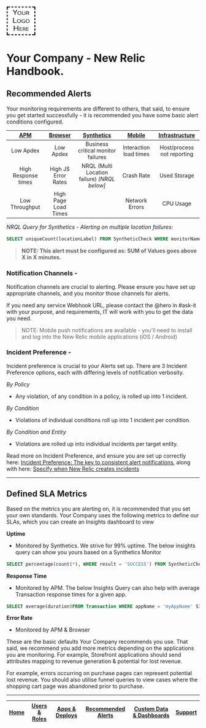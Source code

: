 <img src="IMG/logo.png" alt="YourLogo" width="15%">


# Your Company - New Relic Handbook.

## Recommended Alerts
Your monitoring requirements are different to others, that said, to ensure you get started successfully - it is recommended you have some basic alert conditions configured.

|[APM](https://docs.newrelic.com/docs/apm/new-relic-apm/guides/new-relic-apm-best-practices-guide#alerts)	|[Browser](https://docs.newrelic.com/docs/browser/new-relic-browser/guides/new-relic-browser-best-practices-guide#alerts-policies)	|[Synthetics](https://docs.newrelic.com/docs/synthetics/new-relic-synthetics/using-monitors/alerting-synthetics)	|[Mobile](https://docs.newrelic.com/docs/mobile-monitoring/new-relic-mobile/getting-started/alert-information-new-relic-mobile)	|[Infrastructure](https://docs.newrelic.com/docs/infrastructure/new-relic-infrastructure/infrastructure-alert-conditions/infrastructure-alerts-add-edit-or-view-host-alert-information)	|
|:---:	|:---:	|:---:	|:---:	|:---:	|
|  Low Apdex  | Low Apdex | Business critical monitor failures | Interaction load times  	| Host/process not reporting  	|
| High Response times  	|   High JS Error Rates	|   NRQL (Multi Location failure) _[NRQL below]_	|   Crash Rate	|  Used Storage 	|
|   Low Throughput	| High Page Load Times  | 	| Network Errors   	| CPU Usage  |

_NRQL Query for Synthetics - Alerting on multiple location failures:_

```sql
SELECT uniqueCount(locationLabel) FROM SyntheticCheck WHERE monitorName = 'myMonitor' AND result = 'FAILED'
```

> **NOTE: This alert must be configured as: SUM of Values goes above X in X minutes.**

### Notification Channels -
Notification channels are crucial to alerting. Please ensure you have set up appropriate channels, and you monitor those channels for alerts. 

If you need any service Webhook URL, please contact the @hero in #ask-it with your purpose, and requirements, IT will work with you to get the data you need.

> NOTE: Mobile push notifications are available - you'll need to install and log into the New Relic mobile applications (iOS / Android)

### Incident Preference -
Incident preference is crucial to your Alerts set up. There are 3 Incident Preference options, each with differing levels of notification verbosity.

_By Policy_
- Any violation, of any condition in a policy, is rolled up into 1 incident.

_By Condition_
- Violations of individual conditions roll up into 1 incident per condition.

_By Condition and Entity_
- Violations are rolled up into individual incidents per target entity.

Read more on Incident Preference, and ensure you are set up correctly here: [Incident Preference: The key to consistent alert notifications](https://discuss.newrelic.com/t/relic-solution-alert-incident-preferences-are-the-key-to-consistent-alert-notifications/40867), along with here: [Specify when New Relic creates incidents](https://docs.newrelic.com/docs/alerts/new-relic-alerts/configuring-alert-policies/specify-when-new-relic-creates-incidents)

---

## Defined SLA Metrics
Based on the metrics you are alerting on, it is recommended that you set your own standards. Your Company uses the following metrics to define our SLAs, which you can create an Insights dashboard to view

**Uptime** 

* Monitored by Synthetics. We strive for 99% uptime. The below insights query can show you yours based on a Synthetics Monitor
```sql
SELECT percentage(count(*), WHERE result = 'SUCCESS') FROM SyntheticCheck WHERE monitorName = 'myMonitor' SINCE 1 DAY AGO
```

**Response Time**

 * Monitored by APM. The below Insights Query can also help with average Transaction response times for a given app.
 ```sql
SELECT average(duration)FROM Transaction WHERE appName = 'myAppName' SINCE 1 DAY AGO
```

**Error Rate**
* Monitored by APM & Browser

These are the basic defaults Your Company recommends you use. That said, we recommend you add more metrics depending on the applications you are monitoring. For example, Storefront applications should send attributes mapping to revenue generation & potential for lost revenue.

For example, errors occurring on purchase pages can represent potential lost revenue. You should also utilise funnel queries to view cases where the shopping cart page was abandoned prior to purchase.

---

|[Home](readme.md)	|[Users & Roles](UsersAndRoles.md)	|[Apps & Deploys](Apps%26Deploys.md)	|[Recommended Alerts](Alerts.md)	|[Custom Data & Dashboards](DashboardEvents.md)	|  [Support](support.md) |
|:---:	|:---:	|:---:	|:---:	|:---:	|:---:	|
